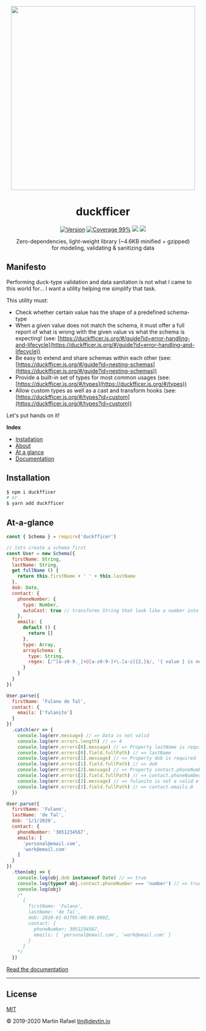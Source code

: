 <p align="center"><img align="center" width="480" src="https://repository-images.githubusercontent.com/228456718/f4767e00-61e6-11ea-964a-7b02d8dcb48f"/></p>

<div align="center"><h1 align="center">duckfficer</h1></div>

<p align="center">
<a href="https://www.npmjs.com/package/duckfficer" target="_blank"><img src="https://img.shields.io/npm/v/duckfficer.svg" alt="Version"></a>
<a href="https://htmlpreview.github.io/?https://github.com/devtin/duckfficer/blob/master/coverage/lcov-report/index.html"><img src="https://img.shields.io/badge/coverage-99%25-green" alt="Coverage 99%"></a>
<a href="/test/features"><img src="https://github.com/devtin/duckfficer/workflows/test/badge.svg"></a>
<a href="https://opensource.org/licenses" target="_blank"><img src="https://img.shields.io/badge/License-MIT-brightgreen.svg"></a>
</p>

<p align="center">
Zero-dependencies, light-weight library (~4.6KB minified + gzipped)<br>
for modeling, validating & sanitizing data
</p>

## Manifesto

Performing duck-type validation and data sanitation is not what I came to this world for... I want a utility helping me
simplify that task.

This utility must:

- Check whether certain value has the shape of a predefined schema-type
- When a given value does not match the schema, it must offer a full report of what is wrong with the given
  value vs what the schema is expecting! (see: [https://duckfficer.js.org/#/guide?id=error-handling-and-lifecycle](https://duckfficer.js.org/#/guide?id=error-handling-and-lifecycle))
- Be easy to extend and share schemas within each other (see: [https://duckfficer.js.org/#/guide?id=nesting-schemas](https://duckfficer.js.org/#/guide?id=nesting-schemas))
- Provide a built-in set of types for most common usages (see: [https://duckfficer.js.org/#/types](https://duckfficer.js.org/#/types))
- Allow custom types as well as a cast and transform hooks (see: [https://duckfficer.js.org/#/types?id=custom](https://duckfficer.js.org/#/types?id=custom))


Let's put hands on it!

**Index**

- [Installation](#installation)
- [About](#about)
- [At a glance](#at-a-glance)
- [Documentation](https://devtin.github.io/duckfficer)

## Installation

```sh
$ npm i duckfficer
# or
$ yarn add duckfficer
```

## At-a-glance

```js
const { Schema } = require('duckfficer')

// lets create a schema first
const User = new Schema({
  firstName: String,
  lastName: String,
  get fullName () {
    return this.firstName + ' ' + this.lastName
  },
  dob: Date,
  contact: {
    phoneNumber: {
      type: Number,
      autoCast: true // transforms String that look like a number into a Number
    },
    emails: {
      default () {
        return []
      },
      type: Array,
      arraySchema: {
        type: String,
        regex: [/^[a-z0-9._]+@[a-z0-9-]+\.[a-z]{2,}$/, '{ value } is not a valid e-mail address']
      }
    }
  }
})

User.parse({
  firstName: 'Fulano de Tal',
  contact: {
    emails: ['fulanito']
  }
})
  .catch(err => {
    console.log(err.message) // => Data is not valid
    console.log(err.errors.length) // => 4
    console.log(err.errors[0].message) // => Property lastName is required
    console.log(err.errors[0].field.fullPath) // => lastName
    console.log(err.errors[1].message) // => Property dob is required
    console.log(err.errors[1].field.fullPath) // => dob
    console.log(err.errors[2].message) // => Property contact.phoneNumber is required
    console.log(err.errors[2].field.fullPath) // => contact.phoneNumber
    console.log(err.errors[3].message) // => fulanito is not a valid e-mail address
    console.log(err.errors[3].field.fullPath) // => contact.emails.0
  })

User.parse({
  firstName: 'Fulano',
  lastName: 'de Tal',
  dob: '1/1/2020',
  contact: {
    phoneNumber: '3051234567',
    emails: [
      'personal@email.com',
      'work@email.com'
    ]
  }
})
  .then(obj => {
    console.log(obj.dob instanceof Date) // => true
    console.log(typeof obj.contact.phoneNumber === 'number') // => true
    console.log(obj)
    /*
      {
        firstName: 'Fulano',
        lastName: 'de Tal',
        dob: 2020-01-01T05:00:00.000Z,
        contact: {
          phoneNumber: 3051234567,
          emails: [ 'personal@email.com', 'work@email.com' ]
        }
      }
    */
  })
```


[Read the documentation](https://devtin.github.io/duckfficer)

* * *

## License

[MIT](https://opensource.org/licenses/MIT)

&copy; 2019-2020 Martin Rafael <tin@devtin.io>

